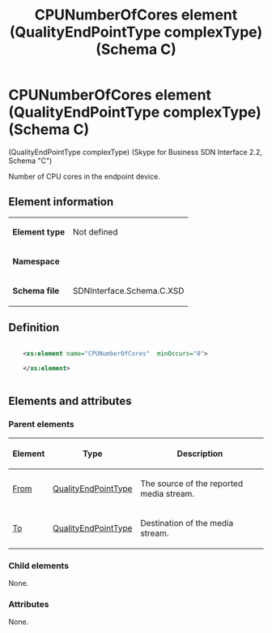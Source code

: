 ﻿---
title: CPUNumberOfCores element (QualityEndPointType complexType) (Schema C)
TOCTitle: CPUNumberOfCores element
description: Information about the CPUNumberOfCores element (QualityEndPointType complexType) (Schema C).
ms:assetid: 552be1cb-1e5c-3b3a-a0fb-d1799d44fa61
ms:mtpsurl: https://msdn.microsoft.com/library/Mt404734(v=office.16)
ms:contentKeyID: 68250647
ms.date: 08/24/2015
mtps_version: v=office.16
dev_langs:
- xml
---

# CPUNumberOfCores element (QualityEndPointType complexType) (Schema C)

(QualityEndPointType complexType) (Skype for Business SDN Interface 2.2, Schema "C")

Number of CPU cores in the endpoint device.

## Element information

<table>
<tbody>
<tr class="odd">
<td><p><strong>Element type</strong></p></td>
<td><p>Not defined</p></td>
</tr>
<tr class="even">
<td><p><strong>Namespace</strong></p></td>
<td><p></p></td>
</tr>
<tr class="odd">
<td><p><strong>Schema file</strong></p></td>
<td><p>SDNInterface.Schema.C.XSD</p></td>
</tr>
</tbody>
</table>


## Definition

```xml

    <xs:element name="CPUNumberOfCores"  minOccurs="0">
    
    </xs:element>
  
```

## Elements and attributes

### Parent elements

<table>
<thead>
<tr class="header">
<th><p>Element</p></th>
<th><p>Type</p></th>
<th><p>Description</p></th>
</tr>
</thead>
<tbody>
<tr class="odd">
<td><p><a href="from-element-qualitytype-complextype-skype-for-business-sdn-interface-2-2-schema-c.md">From</a></p></td>
<td><p><a href="qualityendpointtype-complextype-skype-for-business-sdn-interface-2-2-schema-c.md">QualityEndPointType</a></p></td>
<td><p>The source of the reported media stream.</p></td>
</tr>
<tr class="even">
<td><p><a href="to-element-qualitytype-complextype-skype-for-business-sdn-interface-2-2-schema-c.md">To</a></p></td>
<td><p><a href="qualityendpointtype-complextype-skype-for-business-sdn-interface-2-2-schema-c.md">QualityEndPointType</a></p></td>
<td><p>Destination of the media stream.</p></td>
</tr>
</tbody>
</table>


### Child elements

None.

### Attributes

None.


